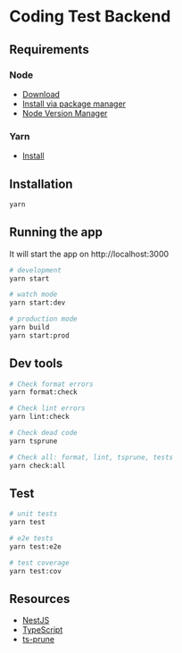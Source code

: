 # Coding Test Backend

## Requirements

### Node

- [Download](https://nodejs.org/en/download/)
- [Install via package manager](https://nodejs.org/en/download/package-manager/)
- [Node Version Manager](https://github.com/nvm-sh/nvm)

### Yarn

- [Install](https://classic.yarnpkg.com/en/docs/install/)

## Installation

```bash
yarn
```

## Running the app

It will start the app on http://localhost:3000

```bash
# development
yarn start

# watch mode
yarn start:dev

# production mode
yarn build
yarn start:prod
```

## Dev tools

```bash
# Check format errors
yarn format:check

# Check lint errors
yarn lint:check

# Check dead code
yarn tsprune

# Check all: format, lint, tsprune, tests
yarn check:all
```

## Test

```bash
# unit tests
yarn test

# e2e tests
yarn test:e2e

# test coverage
yarn test:cov
```

## Resources

- [NestJS](https://docs.nestjs.com/)
- [TypeScript](https://www.typescriptlang.org/docs/)
- [ts-prune](https://github.com/nadeesha/ts-prune)
